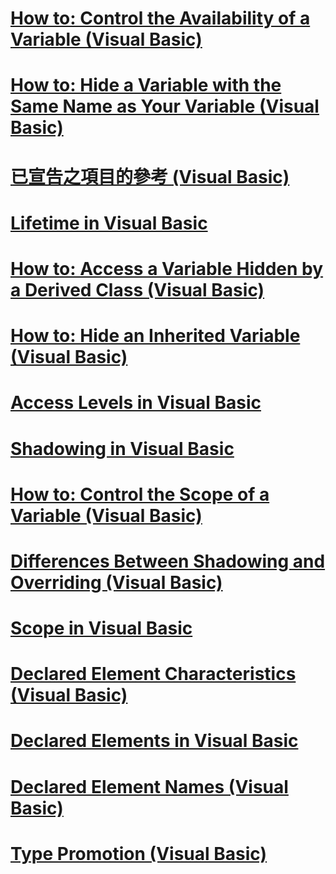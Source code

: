 # [How to: Control the Availability of a Variable (Visual Basic)](how-to-control-the-availability-of-a-variable.md)
# [How to: Hide a Variable with the Same Name as Your Variable (Visual Basic)](how-to-hide-a-variable-with-the-same-name-as-your-variable.md)
# [已宣告之項目的參考 (Visual Basic)](references-to-declared-elements.md)
# [Lifetime in Visual Basic](lifetime.md)
# [How to: Access a Variable Hidden by a Derived Class (Visual Basic)](how-to-access-a-variable-hidden-by-a-derived-class.md)
# [How to: Hide an Inherited Variable (Visual Basic)](how-to-hide-an-inherited-variable.md)
# [Access Levels in Visual Basic](access-levels.md)
# [Shadowing in Visual Basic](shadowing.md)
# [How to: Control the Scope of a Variable (Visual Basic)](how-to-control-the-scope-of-a-variable.md)
# [Differences Between Shadowing and Overriding (Visual Basic)](differences-between-shadowing-and-overriding.md)
# [Scope in Visual Basic](scope.md)
# [Declared Element Characteristics (Visual Basic)](declared-element-characteristics.md)
# [Declared Elements in Visual Basic](index.md)
# [Declared Element Names (Visual Basic)](declared-element-names.md)
# [Type Promotion (Visual Basic)](type-promotion.md)
